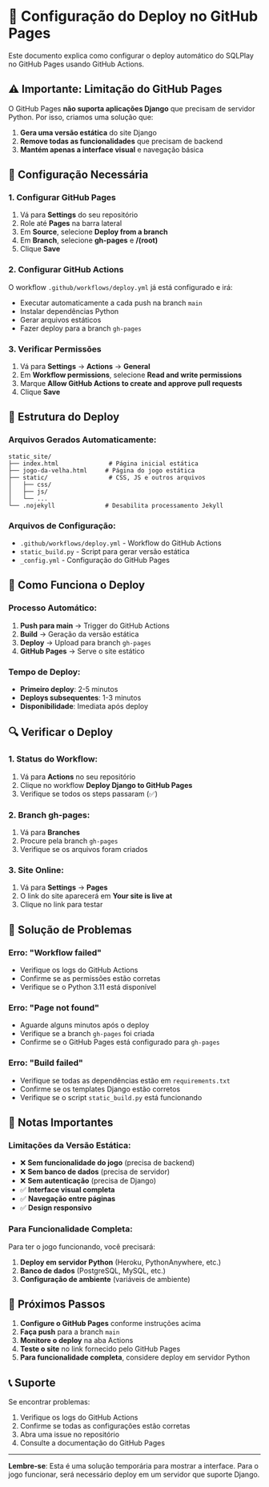 # 🚀 Configuração do Deploy no GitHub Pages

Este documento explica como configurar o deploy automático do SQLPlay no GitHub Pages usando GitHub Actions.

## ⚠️ **Importante: Limitação do GitHub Pages**

O GitHub Pages **não suporta aplicações Django** que precisam de servidor Python. Por isso, criamos uma solução que:

1. **Gera uma versão estática** do site Django
2. **Remove todas as funcionalidades** que precisam de backend
3. **Mantém apenas a interface visual** e navegação básica

## 🔧 **Configuração Necessária**

### **1. Configurar GitHub Pages**

1. Vá para **Settings** do seu repositório
2. Role até **Pages** na barra lateral
3. Em **Source**, selecione **Deploy from a branch**
4. Em **Branch**, selecione **gh-pages** e **/(root)**
5. Clique **Save**

### **2. Configurar GitHub Actions**

O workflow `.github/workflows/deploy.yml` já está configurado e irá:

- Executar automaticamente a cada push na branch `main`
- Instalar dependências Python
- Gerar arquivos estáticos
- Fazer deploy para a branch `gh-pages`

### **3. Verificar Permissões**

1. Vá para **Settings** → **Actions** → **General**
2. Em **Workflow permissions**, selecione **Read and write permissions**
3. Marque **Allow GitHub Actions to create and approve pull requests**
4. Clique **Save**

## 📁 **Estrutura do Deploy**

### **Arquivos Gerados Automaticamente:**

```
static_site/
├── index.html              # Página inicial estática
├── jogo-da-velha.html     # Página do jogo estática
├── static/                 # CSS, JS e outros arquivos
│   ├── css/
│   ├── js/
│   └── ...
└── .nojekyll              # Desabilita processamento Jekyll
```

### **Arquivos de Configuração:**

- `.github/workflows/deploy.yml` - Workflow do GitHub Actions
- `static_build.py` - Script para gerar versão estática
- `_config.yml` - Configuração do GitHub Pages

## 🚀 **Como Funciona o Deploy**

### **Processo Automático:**

1. **Push para main** → Trigger do GitHub Actions
2. **Build** → Geração da versão estática
3. **Deploy** → Upload para branch `gh-pages`
4. **GitHub Pages** → Serve o site estático

### **Tempo de Deploy:**

- **Primeiro deploy**: 2-5 minutos
- **Deploys subsequentes**: 1-3 minutos
- **Disponibilidade**: Imediata após deploy

## 🔍 **Verificar o Deploy**

### **1. Status do Workflow:**

1. Vá para **Actions** no seu repositório
2. Clique no workflow **Deploy Django to GitHub Pages**
3. Verifique se todos os steps passaram (✅)

### **2. Branch gh-pages:**

1. Vá para **Branches**
2. Procure pela branch `gh-pages`
3. Verifique se os arquivos foram criados

### **3. Site Online:**

1. Vá para **Settings** → **Pages**
2. O link do site aparecerá em **Your site is live at**
3. Clique no link para testar

## 🐛 **Solução de Problemas**

### **Erro: "Workflow failed"**

- Verifique os logs do GitHub Actions
- Confirme se as permissões estão corretas
- Verifique se o Python 3.11 está disponível

### **Erro: "Page not found"**

- Aguarde alguns minutos após o deploy
- Verifique se a branch `gh-pages` foi criada
- Confirme se o GitHub Pages está configurado para `gh-pages`

### **Erro: "Build failed"**

- Verifique se todas as dependências estão em `requirements.txt`
- Confirme se os templates Django estão corretos
- Verifique se o script `static_build.py` está funcionando

## 📝 **Notas Importantes**

### **Limitações da Versão Estática:**

- ❌ **Sem funcionalidade do jogo** (precisa de backend)
- ❌ **Sem banco de dados** (precisa de servidor)
- ❌ **Sem autenticação** (precisa de Django)
- ✅ **Interface visual completa**
- ✅ **Navegação entre páginas**
- ✅ **Design responsivo**

### **Para Funcionalidade Completa:**

Para ter o jogo funcionando, você precisará:

1. **Deploy em servidor Python** (Heroku, PythonAnywhere, etc.)
2. **Banco de dados** (PostgreSQL, MySQL, etc.)
3. **Configuração de ambiente** (variáveis de ambiente)

## 🎯 **Próximos Passos**

1. **Configure o GitHub Pages** conforme instruções acima
2. **Faça push** para a branch `main`
3. **Monitore o deploy** na aba Actions
4. **Teste o site** no link fornecido pelo GitHub Pages
5. **Para funcionalidade completa**, considere deploy em servidor Python

## 📞 **Suporte**

Se encontrar problemas:

1. Verifique os logs do GitHub Actions
2. Confirme se todas as configurações estão corretas
3. Abra uma issue no repositório
4. Consulte a documentação do GitHub Pages

---

**Lembre-se**: Esta é uma solução temporária para mostrar a interface. Para o jogo funcionar, será necessário deploy em um servidor que suporte Django.
